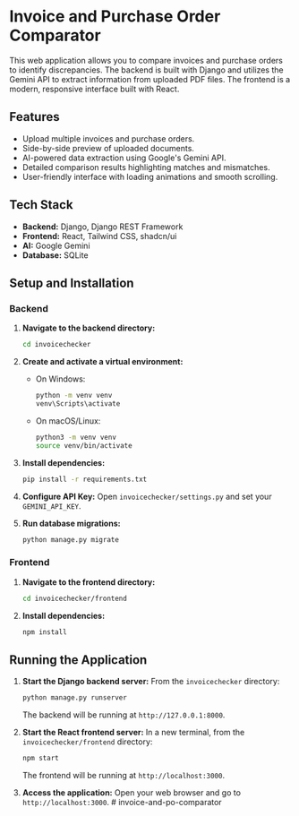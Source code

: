 # Invoice and Purchase Order Comparator

This web application allows you to compare invoices and purchase orders to identify discrepancies. The backend is built with Django and utilizes the Gemini API to extract information from uploaded PDF files. The frontend is a modern, responsive interface built with React.

## Features

*   Upload multiple invoices and purchase orders.
*   Side-by-side preview of uploaded documents.
*   AI-powered data extraction using Google's Gemini API.
*   Detailed comparison results highlighting matches and mismatches.
*   User-friendly interface with loading animations and smooth scrolling.

## Tech Stack

*   **Backend:** Django, Django REST Framework
*   **Frontend:** React, Tailwind CSS, shadcn/ui
*   **AI:** Google Gemini
*   **Database:** SQLite

## Setup and Installation

### Backend

1.  **Navigate to the backend directory:**
    ```bash
    cd invoicechecker
    ```

2.  **Create and activate a virtual environment:**
    *   On Windows:
        ```bash
        python -m venv venv
        venv\Scripts\activate
        ```
    *   On macOS/Linux:
        ```bash
        python3 -m venv venv
        source venv/bin/activate
        ```

3.  **Install dependencies:**
    ```bash
    pip install -r requirements.txt
    ```

4.  **Configure API Key:**
    Open `invoicechecker/settings.py` and set your `GEMINI_API_KEY`.

5.  **Run database migrations:**
    ```bash
    python manage.py migrate
    ```

### Frontend

1.  **Navigate to the frontend directory:**
    ```bash
    cd invoicechecker/frontend
    ```

2.  **Install dependencies:**
    ```bash
    npm install
    ```

## Running the Application

1.  **Start the Django backend server:**
    From the `invoicechecker` directory:
    ```bash
    python manage.py runserver
    ```
    The backend will be running at `http://127.0.0.1:8000`.

2.  **Start the React frontend server:**
    In a new terminal, from the `invoicechecker/frontend` directory:
    ```bash
    npm start
    ```
    The frontend will be running at `http://localhost:3000`.

3.  **Access the application:**
    Open your web browser and go to `http://localhost:3000`.
#   i n v o i c e - a n d - p o - c o m p a r a t o r  
 